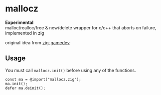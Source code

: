 # mallocz

**Experimental**  
malloc/realloc/free & new/delete wrapper for c/c++ that aborts on failure, implemented in zig  

original idea from [zig-gamedev](https://github.com/michal-z/zig-gamedev)  

## Usage
You must call `mallocz.init()` before using any of the functions.  
```zig
const ma = @import("mallocz.zig");
ma.init();
defer ma.deinit();
```


